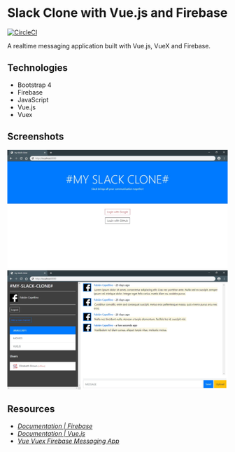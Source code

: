 # Slack Clone with Vue.js and Firebase
[![CircleCI](https://circleci.com/gh/fcapellino/slack-clone-vue-firebase/tree/master.svg?style=shield&circle-token=8ed46cfa835e97c11f9a6f1a6f7957997b772b84)]()

A realtime messaging application built with Vue.js, VueX and Firebase.

## Technologies
- Bootstrap 4
- Firebase
- JavaScript
- Vue.js
- Vuex

## Screenshots

<img src=".screenshots/8980475e-a143-4791-aed3-f6093c9cd348.jpg" width="600"/>
<img src=".screenshots/46a86c71-2342-4872-87c6-0d49db1cd870.jpg" width="600"/>

## Resources

- *[Documentation | Firebase](https://firebase.google.com/docs)*
- *[Documentation | Vue.js](https://vuejs.org/v2/guide/)*
- *[Vue Vuex Firebase Messaging App](https://www.udemy.com/course/vue-vuex-firebase/)*
